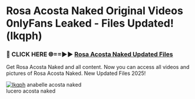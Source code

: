# Rosa Acosta Naked Original Videos 0nlyFans Leaked - Files Updated! (lkqph)

<h3>🔴 CLICK HERE 🌐==►► <a href="https://tinyurl.com/up5wt9bj" rel="nofollow">Rosa Acosta Naked Updated Files</a></h3>

Get Rosa Acosta Naked and all content. Now you can access all videos and pictures of Rosa Acosta Naked. New Updated Files 2025!

[![lkqph](https://i.imgur.com/ABiUzMV.gif)](https://tinyurl.com/up5wt9bj)
anabelle acosta naked<br>
lucero acosta naked